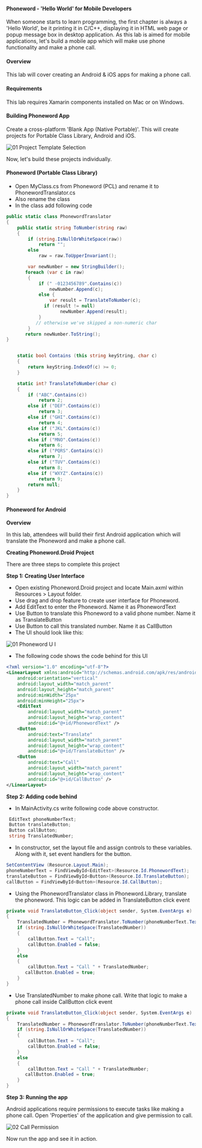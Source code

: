 #### Phoneword - 'Hello World' for Mobile Developers

When someone starts to learn programming, the first chapter is always a 'Hello World', be it printing it in C/C++, displaying it in HTML web page or popup message box in desktop application. 
As this lab is aimed for mobile applications, let's build a mobile app which will make use phone functionality and make a phone call.

#### Overview

This lab will cover creating an Android & iOS apps for making a phone call. 

#### Requirements

This lab requires Xamarin components installed on Mac or on Windows. 

#### Building Phoneword App

Create a cross-platform 'Blank App (Native Portable)'. This will create projects for Portable Class Library, Android and iOS. 

![01 Project Template Selection](Finish/Phoneword/Phoneword.Portable/ScreenImages/01-Project-Template-Selection.png)

Now, let's build these projects individually. 

#### Phoneword (Portable Class Library)

- Open MyClass.cs from Phoneword (PCL) and rename it to PhonewordTranslator.cs 
- Also rename the class
- In the class add following code

```csharp
public static class PhonewordTranslator
{
	public static string ToNumber(string raw)
	{
		if (string.IsNullOrWhiteSpace(raw))
			return "";
		else
			raw = raw.ToUpperInvariant();

		var newNumber = new StringBuilder();
       foreach (var c in raw)
		{
			if (" -0123456789".Contains(c))
				newNumber.Append(c);
			else {
				var result = TranslateToNumber(c);
              if (result != null)
					newNumber.Append(result);
			}
           // otherwise we've skipped a non-numeric char
		}
       return newNumber.ToString();
}


	static bool Contains (this string keyString, char c)
	{
		return keyString.IndexOf(c) >= 0;
	}

	static int? TranslateToNumber(char c)
	{
		if ("ABC".Contains(c))
			return 2;
		else if ("DEF".Contains(c))
			return 3;
		else if ("GHI".Contains(c))
			return 4;
		else if ("JKL".Contains(c))
			return 5;
		else if ("MNO".Contains(c))
			return 6;
		else if ("PQRS".Contains(c))
			return 7;
		else if ("TUV".Contains(c))
			return 8;
		else if ("WXYZ".Contains(c))
			return 9;
		return null;
	}
}
```



#### Phoneword for Android

**Overview**

In this lab, attendees will build their first Android application which will translate the Phoneword and make a phone call. 

**Creating Phoneword.Droid Project**

There are three steps to complete this project

**Step 1: Creating User Interface**

- Open existing Phoneword.Droid project and locate Main.axml within Resources > Layout folder. 
- Use drag and drop feature to create user interface for Phoneword. 
- Add EditText to enter the Phoneword. Name it as PhonewordText
- Use Button to translate this Phoneword to a valid phone number. Name it as TranslateButton
- Use Button to call this translated number. Name it as CallButton
- The UI should look like this:

![01 Phoneword U I](Finish/Phoneword/Phoneword.Droid/ScreenImages/01-Phoneword-UI.PNG)

- The following code shows the code behind for this UI

```xml
<?xml version="1.0" encoding="utf-8"?>
<LinearLayout xmlns:android="http://schemas.android.com/apk/res/android"
    android:orientation="vertical"
    android:layout_width="match_parent"
    android:layout_height="match_parent"
    android:minWidth="25px"
    android:minHeight="25px">
    <EditText
        android:layout_width="match_parent"
        android:layout_height="wrap_content"
        android:id="@+id/PhonewordText" />
    <Button
        android:text="Translate"
        android:layout_width="match_parent"
        android:layout_height="wrap_content"
        android:id="@+id/TranslateButton" />
    <Button
        android:text="Call"
        android:layout_width="match_parent"
        android:layout_height="wrap_content"
        android:id="@+id/CallButton" />
</LinearLayout>
```

**Step 2: Adding code behind**

- In MainActivity.cs write following code above constructor. 

```csharp
 EditText phoneNumberText;
 Button translateButton;
 Button callButton;
 string TranslatedNumber; 
```
- In constructor, set the layout file and assign controls to these variables. Along with it, set event handlers for the button.

```csharp
SetContentView (Resource.Layout.Main);
phoneNumberText = FindViewById<EditText>(Resource.Id.PhonewordText);
translateButton = FindViewById<Button>(Resource.Id.TranslateButton);
callButton = FindViewById<Button>(Resource.Id.CallButton);
```

- Using the PhonewordTranslator class in Phoneword.Library, translate the phoneword. This logic can be added in TranslateButton click event

```csharp
private void TranslateButton_Click(object sender, System.EventArgs e)
{
	TranslatedNumber = PhonewordTranslator.ToNumber(phoneNumberText.Text);
	if (string.IsNullOrWhiteSpace(TranslatedNumber))
	{
		callButton.Text = "Call";
		callButton.Enabled = false;
	}
    else
    {
		callButton.Text = "Call " + TranslatedNumber;
       callButton.Enabled = true;
	}
}
```
- Use TranslatedNumber to make phone call. Write that logic to make a phone call inside CallButton click event

```csharp
private void TranslateButton_Click(object sender, System.EventArgs e)
{
	TranslatedNumber = PhonewordTranslator.ToNumber(phoneNumberText.Text);
	if (string.IsNullOrWhiteSpace(TranslatedNumber))
	{
		callButton.Text = "Call";
		callButton.Enabled = false;
	}
    else
    {
		callButton.Text = "Call " + TranslatedNumber;
       callButton.Enabled = true;
	}
}
```
**Step 3: Running the app**

Android applications require permissions to execute tasks like making a phone call. Open 'Properties' of the application and give permission to call.

![02 Call Permission](Finish/Phoneword/Phoneword.Droid/ScreenImages/02-Call-Permission.PNG)

Now run the app and see it in action.
